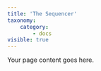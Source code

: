 ```yaml
---
title: 'The Sequencer'
taxonomy:
    category:
        - docs
visible: true
---
```


Your page content goes here.